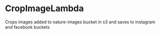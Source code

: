 # CropImageLambda
Crops images added to nature-images bucket in s3 and saves to instagram and facebook buckets
